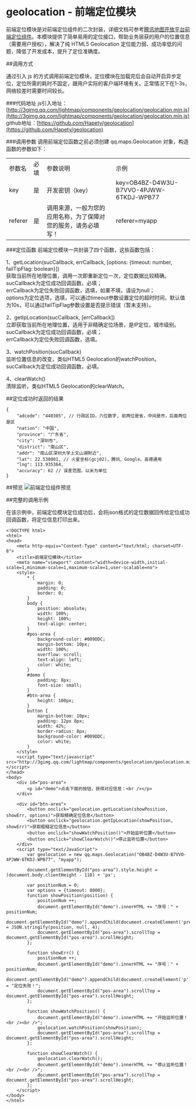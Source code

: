 # geolocation - 前端定位模块
前端定位模块是对前端定位组件的二次封装，详细文档可参考[腾讯地图开放平台前端定位组件](http://lbs.qq.com/tool/component-geolocation.html)。本模块提供了简单易用的定位接口，帮助业务层获的用户的位置信息（需要用户授权），解决了纯 HTML5 Geolocation 定位能力弱、成功率低的问题，降低了开发成本，提升了定位准确度。

##调用方式

通过引入 js 的方式调用前端定位模块，定位模块在加载完后会自动开启异步定位，定位所需的耗时不固定，跟用户实际的客户端环境有关。正常情况下在1-3s，网络较差时需要时间较长。

###代码地址
js引入地址：[http://3gimg.qq.com/lightmap/components/geolocation/geolocation.min.js](http://3gimg.qq.com/lightmap/components/geolocation/geolocation.min.js)  
github地址：[https://github.com/Hapety/geolocation](https://github.com/Hapety/geolocation)

###调用参数
调用前端定位函数之前必须创建 qq.maps.Geolocation 对象，构造函数的参数如下：

<table>
   <tr>
      <td>参数名</td>
      <td>必填</td>
      <td>参数说明</td>
      <td>示例</td>
   </tr>
   <tr>
      <td>key</td>
      <td>是</td>
      <td>开发密钥（key）</td>
      <td>key=OB4BZ-D4W3U-B7VVO-4PJWW-6TKDJ-WPB77</td>
   </tr>
   <tr>
      <td>referer</td>
      <td>是</td>
      <td>调用来源，一般为您的应用名称，为了保障对您的服务，请务必填写！</td>
      <td>referer=myapp</td>
   </tr>
</table>

###定位函数
前端定位模块一共封装了四个函数，这些函数包括：

1、getLocation(sucCallback, errCallback, [options: {timeout: number, failTipFlag: boolean}])  
获取当前所在地理位置，调用一次即重新定位一次，定位数据比较精确。  
sucCallback为定位成功回调函数，必填；  
errCallback为定位失败回调函数，选填，如果不填，请设为null；  
options为定位选项，选填，可以通过timeout参数设置定位的超时时间，默认值为10s，可以通过failTipFlag参数设置是否提示错误（暂未支持）。 

2、getIpLocation(sucCallback, [errCallback])  
立即获取当前所在地理位置，适用于非精确定位场景，是IP定位，城市级别。  
sucCallback为定位成功回调函数，必填；  
errCallback为定位失败回调函数，选填。 

3、watchPosition(sucCallback)  
监听位置信息的改变，类似HTML5 Geolocation的watchPosition。  
sucCallback为定位成功回调函数，必填。 

4、clearWatch()  
清除监听，类似HTML5 Geolocation的clearWatch。 

##定位成功时返回的结果

	{
	    "adcode": "440305", // 行政区ID，六位数字, 前两位是省，中间是市，后面两位是区
	    "nation": "中国",
	    "province": "广东省",
	    "city": "深圳市",
	    "district": "南山区",
	    "addr": "南山区深圳大学上文山湖附近",
	    "lat": 22.530001, // 火星坐标(gcj02)，腾讯、Google、高德通用
	    "lng": 113.935364,
	    "accuracy": 62 // 误差范围，以米为单位
	}

##预览
![前端定位组件预览](http://3gimg.qq.com/lightmap/components/geolocation/cdn-geolocation-barcode.png)

##完整的调用示例

在该示例中，前端定位模块定位成功后，会将json格式的定位数据回传给定位成功回调函数，将定位信息打印出来。

	<!DOCTYPE html>
	<html> 
	<head> 
	    <meta http-equiv="Content-Type" content="text/html; charset=UTF-8"> 
	    <title>前端定位模块</title> 
	    <meta name="viewport" content="width=device-width,initial-scale=1,minimum-scale=1,maximum-scale=1,user-scalable=no">
	    <style>
	        * {
	            margin: 0;
	            padding: 0;
	            border: 0;
	        }
	        body {
	            position: absolute;
	            width: 100%;
	            height: 100%;
	            text-align: center;
	        }
	        #pos-area {
	            background-color: #009DDC;
	            margin-bottom: 10px;
	            width: 100%;
	            overflow: scroll;
	            text-align: left;
	            color: white;
	        }
	        #demo {
	            padding: 8px;
	            font-size: small;
	        }
	        #btn-area {
	            height: 100px;
	        }
	        button {
	            margin-bottom: 10px;
	            padding: 12px 8px;
	            width: 42%;
	            border-radius: 8px;
	            background-color: #009DDC;
	            color: white;
	        }
	    </style>
	    <script type="text/javascript" src="http://3gimg.qq.com/lightmap/components/geolocation/geolocation.min.js"></script>
	</head>
	<body>
	    <div id="pos-area">
	        <p id="demo">点击下面的按钮，获得对应信息：<br /></p>
	    </div>
	
	    <div id="btn-area">
	        <button onclick="geolocation.getLocation(showPosition, showErr, options)">获取精确定位信息</button>
	        <button onclick="geolocation.getIpLocation(showPosition, showErr)">获取粗糙定位信息</button>
	        <button onclick="showWatchPosition()">开始监听位置</button>
	        <button onclick="showClearWatch()">停止监听位置</button>
	    </div>
	    <script type="text/JavaScript">
	        var geolocation = new qq.maps.Geolocation("OB4BZ-D4W3U-B7VVO-4PJWW-6TKDJ-WPB77", "myapp");
	
	        document.getElementById("pos-area").style.height = (document.body.clientHeight - 110) + 'px';
	
	        var positionNum = 0;
	        var options = {timeout: 8000};
	        function showPosition(position) {
	            positionNum ++;
	            document.getElementById("demo").innerHTML += "序号：" + positionNum;
	            document.getElementById("demo").appendChild(document.createElement('pre')).innerHTML = JSON.stringify(position, null, 4);
	            document.getElementById("pos-area").scrollTop = document.getElementById("pos-area").scrollHeight;
	        };
	
	        function showErr() {
	            positionNum ++;
	            document.getElementById("demo").innerHTML += "序号：" + positionNum;
	            document.getElementById("demo").appendChild(document.createElement('p')).innerHTML = "定位失败！";
	            document.getElementById("pos-area").scrollTop = document.getElementById("pos-area").scrollHeight;
	        };
	
	        function showWatchPosition() {
	            document.getElementById("demo").innerHTML += "开始监听位置！<br /><br />";
	            geolocation.watchPosition(showPosition);
	            document.getElementById("pos-area").scrollTop = document.getElementById("pos-area").scrollHeight;
	        };
	
	        function showClearWatch() {
	            geolocation.clearWatch();
	            document.getElementById("demo").innerHTML += "停止监听位置！<br /><br />";
	            document.getElementById("pos-area").scrollTop = document.getElementById("pos-area").scrollHeight;
	        };
	    </script>
	</body>
	</html>
